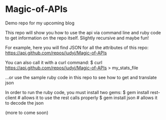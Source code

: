 # Magic-of-APIs
Demo repo for my upcoming blog

This repo will show you how to use the api via command line and ruby code to get information on the repo itself.
Slightly recursive and maybe fun!

For example, here you will find JSON for all the attributes of this repo:
https://api.github.com/repos/judyj/Magic-of-APIs

You can also call it with a curl command:
$ curl https://api.github.com/repos/judyj/Magic-of-APIs > my_stats_file

...or use the sample ruby code in this repo to see how to get and translate json

In order to run the ruby code, you must install two gems:
$ gem install rest-client  # allows it to use the rest calls properly
$ gem install json         # allows it to decode the json

(more to come soon)
